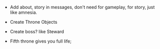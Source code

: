 - Add about, story in messages, don't need for gameplay, for story, just like amnesia.

- Create Throne Objects
- Create boss? like Steward
- Fifth throne gives you full life;